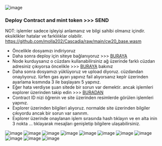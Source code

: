 ![image](https://github.com/molla202/Cascadia/assets/91562185/ad3e3dfe-b3dd-46a2-a49f-49a2409d603b)



### Deploy Contract and mint token >>> SEND
NOT: işlemler sadece işleyişi anlamanız ve bilgi sahibi olmanız içindir. eksiklikler hatalar ve farklılıklar olabilir.
https://github.com/molla202/Cascadia/raw/main/cw20_base.wasm

* Öncelikle dosyamızı indiriyoruz
* Daha sonra deploy için siteye bağlanıyoruz >>> [BURAYA](https://cosmwasm.cascadia.foundation/contracts/upload/)
* Node kurduysanız o cüzdanı kullanabilirsiniz ağ üzerinde farklı cüzdan adresiniz çıkıyorsa öncelikle >>> [BURAYA](https://github.com/molla202/Cascadia/blob/main/farkl%C4%B1%20c%C3%BCzdan%20sorunu.md) bakınız
* Daha sonra dosyamızı yüklüyoruz ve upload diyoruz. cüzdandan onaylıyoruz. lürfen gas ayarı yapınız fail alıyorsanız keplr üzerinden  ayarlama kısmında 3 ile başlayanı 5 yapınız.
* Eğer hata verdiyse şuan sitede bir sorun var demektir. ancak işlemleri explorer üzerinden takip edin >>> [BURADAN](https://testnet.itrocket.net/cascadia)
* Contract ID nizi öğrenin ve site üzerinden resimlerde görülen işlemleri yapınız.
* Explorer üzerinden bilgileri alıyoruz. normalde site üzerinden bilgiler çıkıyordu ancak bir sorun var sanırım.
* Explorer üzerinde onaylanan işlem sırasında hash tıklayın ve en alta inin 3 nokta ... tıklayarak mesajları genişletip bilgilere ulaşabilirsiniz.



![image](https://github.com/molla202/Cascadia/assets/91562185/0dd74e57-99c7-4763-b2d8-91f3173815fe)
![image](https://github.com/molla202/Cascadia/assets/91562185/b24fba7f-5cde-41ca-970f-34793213ab9f)
![image](https://github.com/molla202/Cascadia/assets/91562185/b7c038d7-50ff-48ae-b5f4-d268b4754834)
![image](https://github.com/molla202/Cascadia/assets/91562185/7cec5d9a-0a9b-4b58-aee7-d54750e35c1c)
![image](https://github.com/molla202/Cascadia/assets/91562185/a01be971-6ceb-4384-8171-56eed8ee4cba)
![image](https://github.com/molla202/Cascadia/assets/91562185/d8ab4f0f-8e4c-4b4e-aa4d-5f26603c6e3a)
![image](https://github.com/molla202/Cascadia/assets/91562185/10ac67ec-dd97-465d-b96d-64dff85e45b3)
![image](https://github.com/molla202/Cascadia/assets/91562185/2991e3aa-e2af-4bc3-8e42-c5cb68ec47db)
![image](https://github.com/molla202/Cascadia/assets/91562185/e170f807-eec7-4062-b70b-a7ff7ef3445f)
![image](https://github.com/molla202/Cascadia/assets/91562185/ce76bc95-3a3f-4325-849e-929e92d55a1f)
![image](https://github.com/molla202/Cascadia/assets/91562185/1a91b339-12b4-400d-91fa-9b32a5c5e27d)












